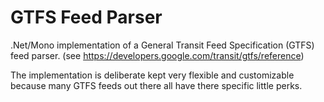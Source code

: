 GTFS Feed Parser
================

.Net/Mono implementation of a General Transit Feed Specification (GTFS) feed parser. (see https://developers.google.com/transit/gtfs/reference)

The implementation is deliberate kept very flexible and customizable because many GTFS feeds out there all have there specific little perks.
